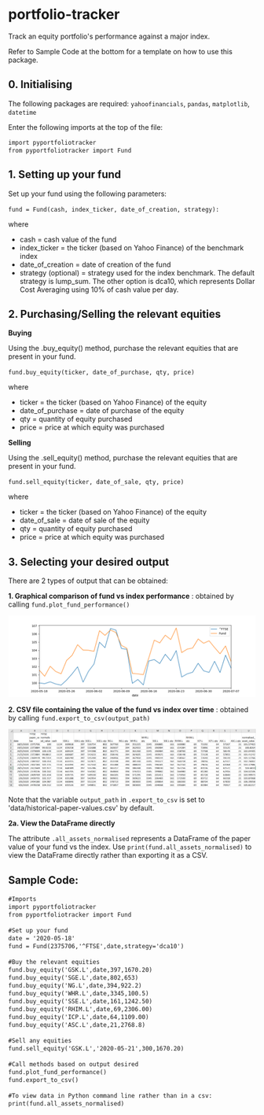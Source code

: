 # portfolio-tracker
Track an equity portfolio's performance against a major index.

Refer to Sample Code at the bottom for a template on how to use this package.

## 0. Initialising

The following packages are required: `yahoofinancials`, `pandas`, `matplotlib`, `datetime`

Enter the following imports at the top of the file:
```
import pyportfoliotracker
from pyportfoliotracker import Fund
```

## 1. Setting up your fund

Set up your fund using the following parameters:

`fund = Fund(cash, index_ticker, date_of_creation, strategy):`

where
- cash = cash value of the fund
- index_ticker = the ticker (based on Yahoo Finance) of the benchmark index
- date_of_creation = date of creation of the fund
- strategy (optional) = strategy used for the index benchmark. The default strategy is lump_sum. The other option is dca10, which represents Dollar Cost Averaging using 10% of cash value per day.

## 2. Purchasing/Selling the relevant equities

**Buying**

Using the .buy_equity() method, purchase the relevant equities that are present in your fund.

`fund.buy_equity(ticker, date_of_purchase, qty, price)`

where
- ticker = the ticker (based on Yahoo Finance) of the equity
- date_of_purchase = date of purchase of the equity
- qty = quantity of equity purchased
- price = price at which equity was purchased

**Selling**

Using the .sell_equity() method, purchase the relevant equities that are present in your fund.

`fund.sell_equity(ticker, date_of_sale, qty, price)`

where
- ticker = the ticker (based on Yahoo Finance) of the equity
- date_of_sale = date of sale of the equity
- qty = quantity of equity purchased
- price = price at which equity was purchased

## 3. Selecting your desired output

There are 2 types of output that can be obtained:

**1. Graphical comparison of fund vs index performance** : obtained by calling `fund.plot_fund_performance()`

<img src="/src/graphical_output.png" alt="Graphical Output of Fund Performance"/>

**2. CSV file containing the value of the fund vs index over time** : obtained by calling `fund.export_to_csv(output_path)`

<img src="/src/csv_output.png" alt="CSV Output of Fund Performance"/>

Note that the variable `output_path` in `.export_to_csv` is set to 'data/historical-paper-values.csv' by default.

**2a. View the DataFrame directly**

The attribute `.all_assets_normalised` represents a DataFrame of the paper value of your fund vs the index.
Use `print(fund.all_assets_normalised)` to view the DataFrame directly rather than exporting it as a CSV.


## Sample Code:

```
#Imports
import pyportfoliotracker
from pyportfoliotracker import Fund

#Set up your fund
date = '2020-05-18'
fund = Fund(2375706,'^FTSE',date,strategy='dca10')

#Buy the relevant equities
fund.buy_equity('GSK.L',date,397,1670.20)
fund.buy_equity('SGE.L',date,802,653)
fund.buy_equity('NG.L',date,394,922.2)
fund.buy_equity('WHR.L',date,3345,100.5)
fund.buy_equity('SSE.L',date,161,1242.50)
fund.buy_equity('RHIM.L',date,69,2306.00)
fund.buy_equity('ICP.L',date,64,1109.00)
fund.buy_equity('ASC.L',date,21,2768.8)

#Sell any equities
fund.sell_equity('GSK.L','2020-05-21',300,1670.20)

#Call methods based on output desired
fund.plot_fund_performance()
fund.export_to_csv()

#To view data in Python command line rather than in a csv:
print(fund.all_assets_normalised)
```